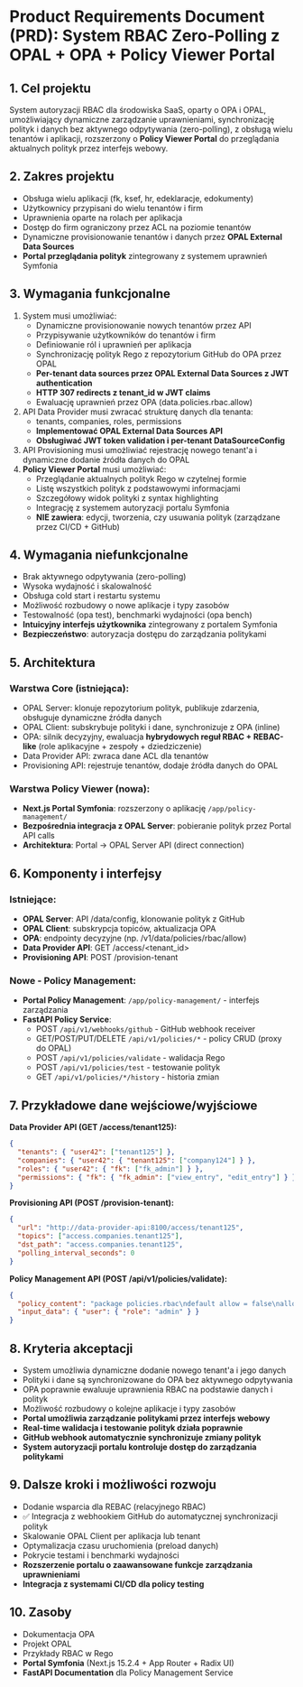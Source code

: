 # Product Requirements Document (PRD): System RBAC Zero-Polling z OPAL + OPA + Policy Viewer Portal

## 1. Cel projektu
System autoryzacji RBAC dla środowiska SaaS, oparty o OPA i OPAL, umożliwiający dynamiczne zarządzanie uprawnieniami, synchronizację polityk i danych bez aktywnego odpytywania (zero-polling), z obsługą wielu tenantów i aplikacji, rozszerzony o **Policy Viewer Portal** do przeglądania aktualnych polityk przez interfejs webowy.

## 2. Zakres projektu
- Obsługa wielu aplikacji (fk, ksef, hr, edeklaracje, edokumenty)
- Użytkownicy przypisani do wielu tenantów i firm
- Uprawnienia oparte na rolach per aplikacja
- Dostęp do firm ograniczony przez ACL na poziomie tenantów
- Dynamiczne provisionowanie tenantów i danych przez **OPAL External Data Sources**
- **Portal przeglądania polityk** zintegrowany z systemem uprawnień Symfonia

## 3. Wymagania funkcjonalne
1. System musi umożliwiać:
   - Dynamiczne provisionowanie nowych tenantów przez API
   - Przypisywanie użytkowników do tenantów i firm
   - Definiowanie ról i uprawnień per aplikacja
   - Synchronizację polityk Rego z repozytorium GitHub do OPA przez OPAL
   - **Per-tenant data sources przez OPAL External Data Sources z JWT authentication**
   - **HTTP 307 redirects z tenant_id w JWT claims**
   - Ewaluację uprawnień przez OPA (data.policies.rbac.allow)
2. API Data Provider musi zwracać strukturę danych dla tenanta:
   - tenants, companies, roles, permissions
   - **Implementować OPAL External Data Sources API**
   - **Obsługiwać JWT token validation i per-tenant DataSourceConfig**
3. API Provisioning musi umożliwiać rejestrację nowego tenant'a i dynamiczne dodanie źródła danych do OPAL
4. **Policy Viewer Portal** musi umożliwiać:
   - Przeglądanie aktualnych polityk Rego w czytelnej formie
   - Listę wszystkich polityk z podstawowymi informacjami
   - Szczegółowy widok polityki z syntax highlighting
   - Integrację z systemem autoryzacji portalu Symfonia
   - **NIE zawiera**: edycji, tworzenia, czy usuwania polityk (zarządzane przez CI/CD + GitHub)

## 4. Wymagania niefunkcjonalne
- Brak aktywnego odpytywania (zero-polling)
- Wysoka wydajność i skalowalność
- Obsługa cold start i restartu systemu
- Możliwość rozbudowy o nowe aplikacje i typy zasobów
- Testowalność (opa test), benchmarki wydajności (opa bench)
- **Intuicyjny interfejs użytkownika** zintegrowany z portalem Symfonia
- **Bezpieczeństwo**: autoryzacja dostępu do zarządzania politykami

## 5. Architektura
### Warstwa Core (istniejąca):
- OPAL Server: klonuje repozytorium polityk, publikuje zdarzenia, obsługuje dynamiczne źródła danych
- OPAL Client: subskrybuje polityki i dane, synchronizuje z OPA (inline)
- OPA: silnik decyzyjny, ewaluacja **hybrydowych reguł RBAC + REBAC-like** (role aplikacyjne + zespoły + dziedziczenie)
- Data Provider API: zwraca dane ACL dla tenantów
- Provisioning API: rejestruje tenantów, dodaje źródła danych do OPAL

### Warstwa Policy Viewer (nowa):
- **Next.js Portal Symfonia**: rozszerzony o aplikację `/app/policy-management/`
- **Bezpośrednia integracja z OPAL Server**: pobieranie polityk przez Portal API calls
- **Architektura**: Portal → OPAL Server API (direct connection)

## 6. Komponenty i interfejsy
### Istniejące:
- **OPAL Server**: API /data/config, klonowanie polityk z GitHub
- **OPAL Client**: subskrypcja topiców, aktualizacja OPA
- **OPA**: endpointy decyzyjne (np. /v1/data/policies/rbac/allow)
- **Data Provider API**: GET /access/<tenant_id>
- **Provisioning API**: POST /provision-tenant

### Nowe - Policy Management:
- **Portal Policy Management**: `/app/policy-management/` - interfejs zarządzania
- **FastAPI Policy Service**: 
  - POST `/api/v1/webhooks/github` - GitHub webhook receiver
  - GET/POST/PUT/DELETE `/api/v1/policies/*` - policy CRUD (proxy do OPAL)
  - POST `/api/v1/policies/validate` - walidacja Rego 
  - POST `/api/v1/policies/test` - testowanie polityk
  - GET `/api/v1/policies/*/history` - historia zmian

## 7. Przykładowe dane wejściowe/wyjściowe
**Data Provider API (GET /access/tenant125):**
```json
{
  "tenants": { "user42": ["tenant125"] },
  "companies": { "user42": { "tenant125": ["company124"] } },
  "roles": { "user42": { "fk": ["fk_admin"] } },
  "permissions": { "fk": { "fk_admin": ["view_entry", "edit_entry"] } }
}
```

**Provisioning API (POST /provision-tenant):**
```json
{
  "url": "http://data-provider-api:8100/access/tenant125",
  "topics": ["access.companies.tenant125"],
  "dst_path": "access.companies.tenant125",
  "polling_interval_seconds": 0
}
```

**Policy Management API (POST /api/v1/policies/validate):**
```json
{
  "policy_content": "package policies.rbac\ndefault allow = false\nallow { input.user.role == \"admin\" }",
  "input_data": { "user": { "role": "admin" } }
}
```

## 8. Kryteria akceptacji
- System umożliwia dynamiczne dodanie nowego tenant'a i jego danych
- Polityki i dane są synchronizowane do OPA bez aktywnego odpytywania
- OPA poprawnie ewaluuje uprawnienia RBAC na podstawie danych i polityk
- Możliwość rozbudowy o kolejne aplikacje i typy zasobów
- **Portal umożliwia zarządzanie politykami przez interfejs webowy**
- **Real-time walidacja i testowanie polityk działa poprawnie**
- **GitHub webhook automatycznie synchronizuje zmiany polityk**
- **System autoryzacji portalu kontroluje dostęp do zarządzania politykami**

## 9. Dalsze kroki i możliwości rozwoju
- Dodanie wsparcia dla REBAC (relacyjnego RBAC)
- ✅ Integracja z webhookiem GitHub do automatycznej synchronizacji polityk
- Skalowanie OPAL Client per aplikacja lub tenant
- Optymalizacja czasu uruchomienia (preload danych)
- Pokrycie testami i benchmarki wydajności
- **Rozszerzenie portalu o zaawansowane funkcje zarządzania uprawnieniami**
- **Integracja z systemami CI/CD dla policy testing**

## 10. Zasoby
- Dokumentacja OPA
- Projekt OPAL
- Przykłady RBAC w Rego
- **Portal Symfonia** (Next.js 15.2.4 + App Router + Radix UI)
- **FastAPI Documentation** dla Policy Management Service 